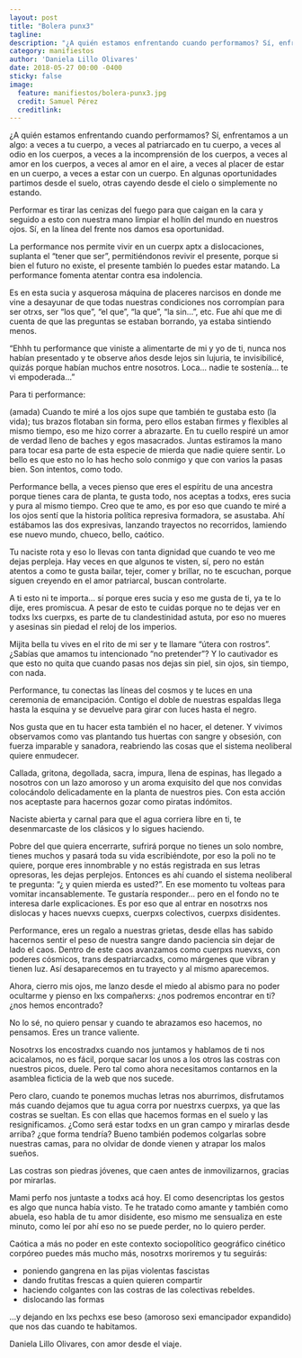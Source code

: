 ```yaml
---
layout: post
title: "Bolera punx3"
tagline:
description: "¿A quién estamos enfrentando cuando performamos? Sí, enfrentamos a un algo: a veces a tu cuerpo, a veces al patriarcado en tu cuerpo, a veces al odio en los cuerpos, a veces a la incomprensión de los cuerpos, a veces al amor en los cuerpos,  a veces al amor en el aire, a veces al placer de estar en un cuerpo, a veces a estar con un cuerpo. En algunas oportunidades partimos desde el suelo, otras cayendo desde el cielo o simplemente no estando."
category: manifiestos
author: 'Daniela Lillo Olivares'
date: 2018-05-27 00:00 -0400
sticky: false
image:
  feature: manifiestos/bolera-punx3.jpg
  credit: Samuel Pérez
  creditlink:
---
```

¿A quién estamos enfrentando cuando performamos? Sí, enfrentamos a un algo: a veces a tu cuerpo, a veces al patriarcado en tu cuerpo, a veces al odio en los cuerpos, a veces a la incomprensión de los cuerpos, a veces al amor en los cuerpos,  a veces al amor en el aire, a veces al placer de estar en un cuerpo, a veces a estar con un cuerpo. En algunas oportunidades partimos desde el suelo, otras cayendo desde el cielo o simplemente no estando.

Performar es tirar las cenizas del fuego para que caigan en la cara y seguido a esto con nuestra mano limpiar el hollín del mundo en nuestros ojos. Sí, en la línea del frente nos damos  esa oportunidad.

La performance nos permite vivir en un cuerpx aptx a dislocaciones, suplanta el “tener que ser”, permitiéndonos revivir el presente, porque si bien el futuro no existe, el presente también lo puedes estar matando. La performance fomenta atentar contra esa indolencia.

Es en esta sucia y asquerosa máquina de placeres narcisos en donde me vine a desayunar de que todas nuestras condiciones nos corrompían para ser otrxs, ser “los que”, “el que”, “la que”, “la sin...”, etc. Fue ahí que me di cuenta de que las preguntas se estaban borrando, ya estaba sintiendo menos.

“Ehhh tu performance que viniste a alimentarte de mi y yo de ti, nunca nos habían presentado y te observe años desde lejos sin lujuria, te invisibilicé, quizás porque habían muchos entre nosotros. Loca… nadie te sostenía… te vi empoderada…”

Para ti performance:

(amada) Cuando te miré a los ojos supe que también te gustaba esto (la vida); tus brazos flotaban sin forma, pero ellos estaban firmes y flexibles al mismo tiempo, eso me hizo correr a abrazarte. En tu cuello respiré un amor de verdad lleno de baches y egos masacrados. Juntas  estiramos la mano para tocar esa parte de esta especie de mierda que nadie quiere sentir. Lo bello es que esto no lo has hecho solo conmigo y que con varios la pasas bien. Son intentos, como todo.

Performance bella, a veces pienso que eres el espíritu de una ancestra porque tienes cara de planta, te gusta todo, nos aceptas a todxs, eres sucia y pura al mismo tiempo. Creo que te amo, es por eso que cuando te miré a los ojos sentí que la historia política represiva formadora, se asustaba. Ahí estábamos las dos expresivas, lanzando trayectos no recorridos, lamiendo ese nuevo mundo, chueco, bello, caótico.

Tu naciste rota y eso lo llevas con tanta dignidad que cuando te veo me dejas perpleja. Hay veces en que algunos te visten, sí, pero no están atentos a como te gusta bailar, tejer, comer y brillar, no te escuchan, porque siguen creyendo en el amor patriarcal, buscan controlarte.

A ti esto ni te importa… sí porque eres sucia y eso me gusta de ti, ya te lo dije, eres promiscua. A pesar de esto te cuidas porque no te dejas ver en todxs lxs cuerpxs, es parte de tu clandestinidad astuta, por eso no mueres y asesinas sin piedad el reloj de los imperios.

Mijita bella tu vives en el rito de mi ser y te llamare “útera con rostros”. ¿Sabías que amamos tu intencionado “no pretender”? Y lo cautivador es que esto no quita que cuando pasas nos dejas sin piel, sin ojos, sin tiempo, con nada.

Performance, tu conectas las líneas del cosmos y te luces en una ceremonia de emancipación. Contigo el doble de nuestras espaldas llega hasta la esquina y se devuelve para girar con luces hasta el negro.

Nos gusta que en tu hacer esta también el no hacer, el detener. Y vivimos observamos como vas plantando tus huertas con sangre y obsesión, con fuerza imparable y sanadora, reabriendo las cosas que el sistema neoliberal quiere enmudecer.

Callada, gritona, degollada, sacra, impura, llena de espinas, has llegado a nosotros con un lazo amoroso y un aroma exquisito del que nos convidas colocándolo  delicadamente en la planta de nuestros pies. Con esta acción nos aceptaste para hacernos gozar como piratas indómitos.

Naciste abierta y carnal para que el agua corriera libre en ti, te desenmarcaste de los clásicos y lo sigues haciendo.

Pobre del que quiera encerrarte, sufrirá porque no tienes un solo nombre, tienes muchos y pasará toda su vida escribiéndote, por eso la poli no te quiere, porque eres innombrable y no estás registrada en sus letras opresoras, les dejas perplejos. Entonces es ahí cuando el sistema neoliberal te pregunta: “¿ y quien mierda es usted?”. En ese momento tu volteas para vomitar incansablemente. Te gustaría responder… pero en el fondo no te interesa darle explicaciones.
Es por eso que al entrar en nosotrxs nos dislocas y haces nuevxs cuepxs, cuerpxs colectivos, cuerpxs disidentes.

Performance, eres un regalo a nuestras grietas, desde ellas has sabido hacernos sentir el peso de nuestra sangre dando paciencia sin dejar de lado el caos. Dentro de este caos avanzamos como cuerpxs nuevxs, con poderes cósmicos, trans despatriarcadxs, como márgenes que vibran y tienen luz. Así desaparecemos en tu trayecto y al mismo aparecemos.

Ahora, cierro mis ojos, me lanzo desde el miedo al abismo para no poder ocultarme y pienso en lxs compañerxs: ¿nos podremos encontrar en ti? ¿nos hemos encontrado?

No lo sé, no quiero pensar y cuando te abrazamos eso hacemos, no pensamos. Eres un trance valiente.

Nosotrxs los encostradxs cuando nos juntamos y hablamos de ti nos acicalamos, no es fácil, porque sacar los unos a los otros las costras con nuestros picos, duele. Pero tal como ahora necesitamos contarnos en la asamblea ficticia de la web que nos sucede.

Pero claro, cuando te ponemos muchas letras nos aburrimos, disfrutamos más cuando dejamos que tu agua corra por nuestrxs cuerpxs, ya que las costras se sueltan. Es con ellas que hacemos formas en el suelo y las resignificamos. ¿Como será estar todxs en un gran campo y mirarlas desde arriba? ¿que forma tendría? Bueno también podemos colgarlas sobre nuestras camas, para no olvidar de donde vienen y atrapar los malos sueños.

Las costras son piedras jóvenes, que caen antes de inmovilizarnos, gracias por mirarlas.

Mami perfo nos juntaste a todxs acá hoy. El como desencriptas los gestos es algo que nunca había visto. Te he tratado como amante y también como abuela, eso habla de tu amor disidente, eso mismo me sensualiza en este minuto, como leí por ahí eso no se puede perder, no lo quiero perder.

Caótica a más no poder en este contexto sociopolítico geográfico cinético corpóreo puedes más mucho más, nosotrxs moriremos y tu seguirás:


- poniendo gangrena en las pijas violentas fascistas
- dando frutitas frescas a quien quieren compartir
- haciendo colgantes con las costras de las colectivas rebeldes.
- dislocando las formas

…y dejando en lxs pechxs ese beso (amoroso sexi emancipador expandido) que nos das cuando te habitamos.

Daniela Lillo Olivares, con amor desde el viaje.

